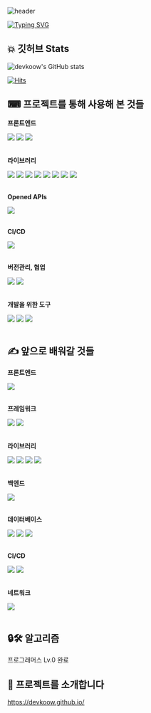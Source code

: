 ![header](https://capsule-render.vercel.app/api?type=waving&height=160&color=036ffc)

[![Typing SVG](https://readme-typing-svg.demolab.com?font=Alkatra&weight=600&pause=1000&color=F7D434&center=true&vCenter=true&random=false&width=435&lines=See+anything+you+want+on+devkoow's+GItHub)](https://git.io/typing-svg)

## 💥 깃허브 Stats

![devkoow's GitHub stats](https://github-readme-stats.vercel.app/api?username=devkoow&show_icons=true&theme=radical)

[![Hits](https://hits.seeyoufarm.com/api/count/incr/badge.svg?url=https%3A%2F%2Fgithub.com%2Fgjbae1212%2Fhit-counter&count_bg=%23387BF1&title_bg=%23F1C224&icon=&icon_color=%23000000&title=GitHub+Hits%21&edge_flat=false)](https://hits.seeyoufarm.com)

## ⌨ 프로젝트를 통해 사용해 본 것들

<!-- "https://img.shields.io/badge/[보여줄 이름]-[폰트 컬러]?style=[뱃지 스타일]&logo=[스택의 아이콘]&logoColor=[로고컬러]" -->

<!-- Frontend -->
<p><strong>프론트엔드</strong></p>
<div>
    <img src="https://img.shields.io/badge/HTML5-E34F26?style=flat-square&logo=html5&logoColor=white"> 
    <img src="https://img.shields.io/badge/CSS3-1572B6?style=flat-square&logo=css3&logoColor=white"> 
    <img src="https://img.shields.io/badge/JavaScript-F7DF1E?style=flat-square&logo=javascript&logoColor=black"> 
</div>
<br/>

<!-- Library -->
<p><strong>라이브러리</strong></p>
<div>
    <img src="https://img.shields.io/badge/React.js-61DAFB?style=flat-square&logo=React&logoColor=black">
    <img src="https://img.shields.io/badge/Tailwind CSS-06B6D4?style=flat-square&logo=TailwindCSS&logoColor=white">
    <img src="https://img.shields.io/badge/React Router-white?style=flat-square&logo=reactrouter&logoColor=CA4245">
    <img src="https://img.shields.io/badge/React Query-FF4154?style=flat-square&logo=reactquery&logoColor=white">
    <img src="https://img.shields.io/badge/axios-7952B3?style=flat-square&logo=axios&logoColor=#5A29E4">
    <img src="https://img.shields.io/badge/BOOTSTRAP-7952B3?style=flat-square&logo=bootstrap&logoColor=white">
    <img src="https://img.shields.io/badge/React icons-ed0c8c?style=flat-square&logo=&logoColor=white">
    <img src="https://img.shields.io/badge/React toastify-5afa67?style=flat-square&logo=&logoColor=black">
</div>
<br/>

<!-- OPEN API -->
<p><strong>Opened APIs</strong></p>
<div>
    <img src="https://img.shields.io/badge/youtube videos-FF0000?style=flat-square&logo=youtube&logoColor=white">
</div>
<br/>

<!-- CI/CD -->
<p><strong>CI/CD</strong></p>
<div>
    <img src="https://img.shields.io/badge/netlify-00C7B7?style=flat-square&logo=netlify&logoColor=white"> 
</div>
<br/>

<!-- Manager -->
<p><strong>버전관리, 협업</strong></p>
<div>
    <img src="https://img.shields.io/badge/GitHub-181717?style=flat-square&logo=github&logoColor=white">
    <img src="https://img.shields.io/badge/Git-F05032?style=flat-square&logo=git&logoColor=white">
</div>
<br/>

<!-- Etc. -->
<p><strong>개발을 위한 도구</strong></p>
<div>
    <img src="https://img.shields.io/badge/GPT-7EBC6F?style=flat-square&logo=openai&logoColor=white">
    <img src="https://img.shields.io/badge/Figma-F24E1E?style=flat-square&logo=figma&logoColor=white">
    <img src="https://img.shields.io/badge/Obsidian-7C3AED?style=flat-square&logo=obsidian&logoColor=white">
</div>
<br/>

## ✍ 앞으로 배워갈 것들

<!-- FrontEnd -->
<p><strong>프론트엔드</strong></p>
<div>
    <img src="https://img.shields.io/badge/TypeScript-3178C6?style=flat-square&logo=typescript&logoColor=white">
</div>
<br/>

<!-- Framework -->
<p><strong>프레임워크</strong></p>
<div>
    <img src="https://img.shields.io/badge/Next.js-000000?style=flat-square&logo=Next.js&logoColor=white"> 
    <img src="https://img.shields.io/badge/Vue.js-4FC08D?style=flat-square&logo=Vue.js&logoColor=black"> 
</div>
<br/>

<!-- Library -->
<p><strong>라이브러리</strong></p>
<div>
    <img src="https://img.shields.io/badge/Redux-764ABC?style=flat-square&logo=redux&logoColor=white"> 
    <img src="https://img.shields.io/badge/D3.js-F9A03C?style=flat-square&logo=d3.js&logoColor=white">  
    <img src="https://img.shields.io/badge/MUI-007FFF?style=flat-square&logo=MUI&logoColor=white"> 
    <img src="https://img.shields.io/badge/Ant Design-0170FE?style=flat-square&logo=Antdesign&logoColor=black"> 
</div>
<br/>

<!-- Backend -->
<p><strong>백엔드</strong></p>
<div>
     <img src="https://img.shields.io/badge/Node.js-339933?style=flat-square&logo=node.js&logoColor=white">
</div>
<br/>

<!-- Database -->
<p><strong>데이터베이스</strong></p>
<div>
    <img src="https://img.shields.io/badge/Firebase-FFCA28?style=flat-square&logo=firebase&logoColor=black"> 
    <img src="https://img.shields.io/badge/MongoDB-47A248?style=flat-square&logo=mongodb&logoColor=white">
    <img src="https://img.shields.io/badge/AWS S3-569A31?style=flat-square&logo=amazons3&logoColor=white">
    
</div>
<br/>

<!-- CI/CD -->
<p><strong>CI/CD</strong></p>
<div>
    <img src="https://img.shields.io/badge/Vercel-000000?style=flat-square&logo=vercel&logoColor=white">
    <img src="https://img.shields.io/badge/Gitlab-FC6D26?style=flat-square&logo=gitlab&logoColor=white"> 
</div>
<br/>

<!-- Network -->
<p><strong>네트워크</strong></p>
<div>
    <img src="https://img.shields.io/badge/Amazon CDN-1d1f24?style=flat-square&logo=amazon&logoColor=white"> 
</div>
<br/>

## 🔒🛠 알고리즘

프로그래머스 Lv.0 완료

## 🤔 프로젝트를 소개합니다

https://devkoow.github.io/
